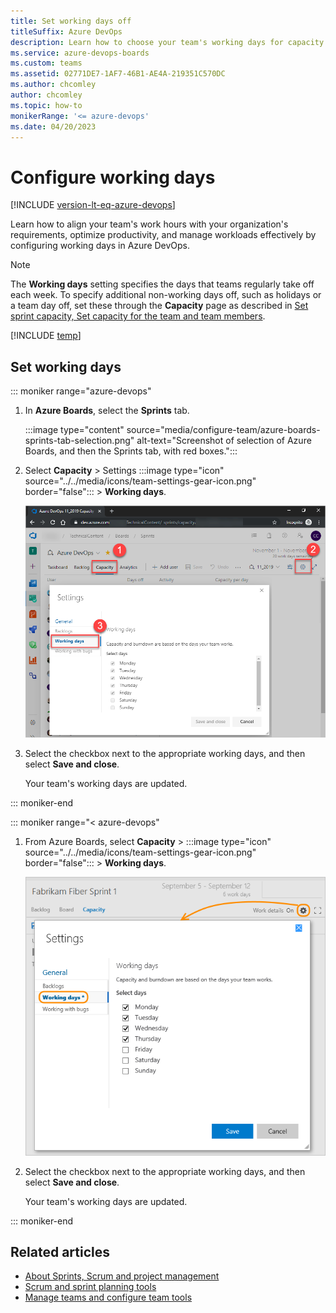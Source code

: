 ```yaml
---
title: Set working days off
titleSuffix: Azure DevOps
description: Learn how to choose your team's working days for capacity planning purposes in Azure Boards.  
ms.service: azure-devops-boards
ms.custom: teams
ms.assetid: 02771DE7-1AF7-46B1-AE4A-219351C570DC
ms.author: chcomley
author: chcomley
ms.topic: how-to
monikerRange: '<= azure-devops'
ms.date: 04/20/2023
---
```


# Configure working days  

[!INCLUDE [version-lt-eq-azure-devops](../../includes/version-lt-eq-azure-devops.md)]

Learn how to align your team's work hours with your organization's requirements, optimize productivity, and manage workloads effectively by configuring working days in Azure DevOps.

> [!NOTE]   
> The **Working days** setting specifies the days that teams regularly take off each week. To specify additional non-working days off, such as holidays or a team day off, set these through the **Capacity** page as described in [Set sprint capacity, Set capacity for the team and team members](../../boards/sprints/set-capacity.md#set-team-capacity).

[!INCLUDE [temp](includes/prerequisites-team-settings.md)]

<a id="team-services-work-days" />  

## Set working days  

::: moniker range="azure-devops"

1. In **Azure Boards**, select the **Sprints** tab.

   :::image type="content" source="media/configure-team/azure-boards-sprints-tab-selection.png" alt-text="Screenshot of selection of Azure Boards, and then the Sprints tab, with red boxes.":::

2. Select **Capacity** > Settings :::image type="icon" source="../../media/icons/team-settings-gear-icon.png" border="false"::: > **Working days**.

   ![Capacity page, Settings, Working days](media/capacity-planning-open-team-settings-new-nav.png)

3. Select the checkbox next to the appropriate working days, and then select **Save and close**.

   Your team's working days are updated.

::: moniker-end

::: moniker range="< azure-devops" 

1. From Azure Boards, select **Capacity** > :::image type="icon" source="../../media/icons/team-settings-gear-icon.png" border="false"::: > **Working days**.

   ![Capacity page, Settings, Working days](../../boards/plans/media/capacity-planning-open-team-settings-tfs-15.png)  

2. Select the checkbox next to the appropriate working days, and then select **Save and close**.

   Your team's working days are updated.

::: moniker-end

## Related articles

- [About Sprints, Scrum and project management](../../boards/sprints/scrum-overview.md) 
- [Scrum and sprint planning tools](../../boards/sprints/scrum-key-concepts.md)
- [Manage teams and configure team tools](manage-teams.md)
